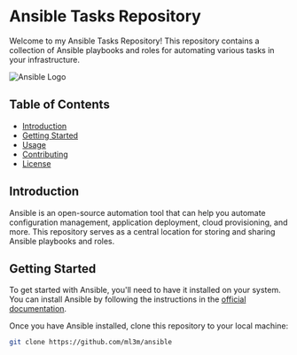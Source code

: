 # Ansible Tasks Repository

Welcome to my Ansible Tasks Repository! This repository contains a collection of Ansible playbooks and roles for automating various tasks in your infrastructure.

![Ansible Logo](https://upload.wikimedia.org/wikipedia/commons/0/05/Ansible_Logo.png)

## Table of Contents

- [Introduction](#introduction)
- [Getting Started](#getting-started)
- [Usage](#usage)
- [Contributing](#contributing)
- [License](#license)

## Introduction

Ansible is an open-source automation tool that can help you automate configuration management, application deployment, cloud provisioning, and more. This repository serves as a central location for storing and sharing Ansible playbooks and roles.

## Getting Started

To get started with Ansible, you'll need to have it installed on your system. You can install Ansible by following the instructions in the [official documentation](https://docs.ansible.com/ansible/latest/installation_guide/intro_installation.html).

Once you have Ansible installed, clone this repository to your local machine:

```bash
git clone https://github.com/ml3m/ansible

